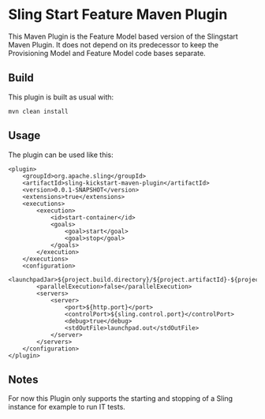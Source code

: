 # Sling Start Feature Maven Plugin

This Maven Plugin is the Feature Model based version of the Slingstart
Maven Plugin. It does not depend on its predecessor to keep the Provisioning Model
and Feature Model code bases separate.

## Build

This plugin is built as usual with:
```
mvn clean install
```

## Usage

The plugin can be used like this:
```
<plugin>
    <groupId>org.apache.sling</groupId>
    <artifactId>sling-kickstart-maven-plugin</artifactId>
    <version>0.0.1-SNAPSHOT</version>
    <extensions>true</extensions>
    <executions>
        <execution>
            <id>start-container</id>
            <goals>
                <goal>start</goal>
                <goal>stop</goal>
            </goals>
        </execution>
    </executions>
    <configuration>
        <launchpadJar>${project.build.directory}/${project.artifactId}-${project.version}.jar</launchpadJar>
        <parallelExecution>false</parallelExecution>
        <servers>
            <server>
                <port>${http.port}</port>
                <controlPort>${sling.control.port}</controlPort>
                <debug>true</debug>
                <stdOutFile>launchpad.out</stdOutFile>
            </server>
        </servers>
    </configuration>
</plugin>
```

## Notes

For now this Plugin only supports the starting and stopping of a Sling
instance for example to run IT tests.
